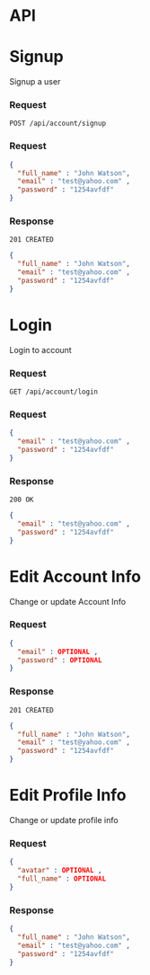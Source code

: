 # API
# Signup

Signup a user

### Request

`POST /api/account/signup`

### Request

```json
{
  "full_name" : "John Watson",
  "email" : "test@yahoo.com" ,
  "password" : "1254avfdf"
}
```

### Response
```201 CREATED```
```json
{
  "full_name" : "John Watson",
  "email" : "test@yahoo.com" ,
  "password" : "1254avfdf"
}
```


# Login

Login to account

### Request

`GET /api/account/login`

### Request

```json
{
  "email" : "test@yahoo.com" ,
  "password" : "1254avfdf"
}
```

### Response
```200 OK```
```json
{
  "email" : "test@yahoo.com" ,
  "password" : "1254avfdf"
}
```

# Edit Account Info
Change or update Account Info

### Request
```json
{
  "email" : OPTIONAL ,
  "password" : OPTIONAL
}
```
### Response
`201 CREATED`
```json
{
  "full_name" : "John Watson",
  "email" : "test@yahoo.com" ,
  "password" : "1254avfdf"
}
```

# Edit Profile Info
Change or update profile info

### Request
```json
{
  "avatar" : OPTIONAL ,
  "full_name" : OPTIONAL
}
```
### Response
```json
{
  "full_name" : "John Watson",
  "email" : "test@yahoo.com" ,
  "password" : "1254avfdf"
}
``` 